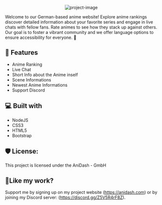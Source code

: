 <p align="center"><img src="https://i.imgur.com/xJZRzZu.png" alt="project-image"></p>

<p id="description">Welcome to our German-based anime website! Explore anime rankings discover detailed information about your favorite series and engage in live chats with fellow fans. Rate animes to see how they stack up against others. Our goal is to foster a vibrant community and we offer language options to ensure accessibility for everyone. 🌸</p>

  
  
<h2>🧐 Features</h2>

*   Anime Ranking
*   Live Chat
*   Short Info about the Anime inself
*   Scene Informations
*   Newest Anime Informations
*   Support Discord

  
  
<h2>💻 Built with</h2>


*   NodeJS
*   CSS3
*   HTML5
*   Bootstrap

<h2>🛡️ License:</h2>

This project is licensed under the AniDash - GmbH

<h2>💖Like my work?</h2>

Support me by signing up on my project website (https://anidash.com) or by joining my Discord server: (https://discord.gg/Z5V5R4rF8Z).
